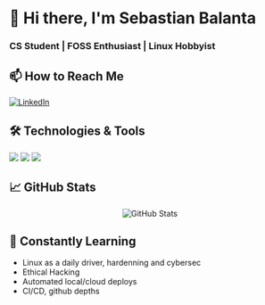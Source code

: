 # 👋 Hi there, I'm Sebastian Balanta
### CS Student | FOSS Enthusiast | Linux Hobbyist

## 📫 How to Reach Me
[![LinkedIn](https://img.shields.io/badge/LinkedIn-Connect-blue?style=flat&logo=linkedin)](https://www.linkedin.com/in/ascent-crowd-reaffirm/)

## 🛠️ Technologies & Tools
![](https://img.shields.io/badge/Code-JavaScript-informational?style=flat&logo=javascript&logoColor=white&color=2bbc8a)
![](https://img.shields.io/badge/Code-Python-informational?style=flat&logo=python&logoColor=white&color=2bbc8a)
![](https://img.shields.io/badge/Code-React-informational?style=flat&logo=react&logoColor=white&color=2bbc8a)

## 📈 GitHub Stats
<div align="center">
  <img src="https://github-readme-stats-tau-one-94.vercel.app/api?username=PostboxRetinal&show=reviews,prs_merged,prs_merged_percentage&show_icons=true&theme=dark" alt="GitHub Stats" />
</div>


## 🌱 Constantly Learning
- Linux as a daily driver, hardenning and cybersec
- Ethical Hacking
- Automated local/cloud deploys
- CI/CD, github depths

<!---
b4s714n/b4s714n is a ✨ special ✨ repository because its `README.md` (this file) appears on your GitHub profile.
You can click the Preview link to take a look at your changes.
--->
